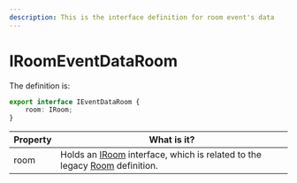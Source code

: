 ```yaml
---
description: This is the interface definition for room event's data
---
```


# IRoomEventDataRoom

The definition is:

```typescript
export interface IEventDataRoom {
    room: IRoom;
}
```

| Property | What is it?                                                                                                                                       |
| -------- | ------------------------------------------------------------------------------------------------------------------------------------------------- |
| room     | Holds an [IRoom](../../../room.md) interface, which is related to the legacy [Room](../../../../schema-definition/the-room-object.md) definition. |
